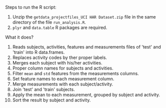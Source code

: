 Steps to run the R script:

1. Unzip the `getdata_projectfiles_UCI HAR Dataset.zip` file in the same directory of the file `run_analysis.R`.
2. `plyr` and `data.table` R packages are required.

What it does?

1. Reads subjects, activities, features and measurements files of 'test' and 'train' into R data.frames.
2. Replaces activity codes by ther proper labels.
3. Merges each subject with his/her activities.
4. Proper column names for subjects and activities.
5. Filter `mean` and `std` features from the measurements columns.
6. Set feature names to each measurement column.
7. Merge measurements with each subject/activity.
8. Join 'test' and 'train' subjects.
9. Apply the mean to each measurement, grouped by subject and activity.
10. Sort the result by subject and activity.
